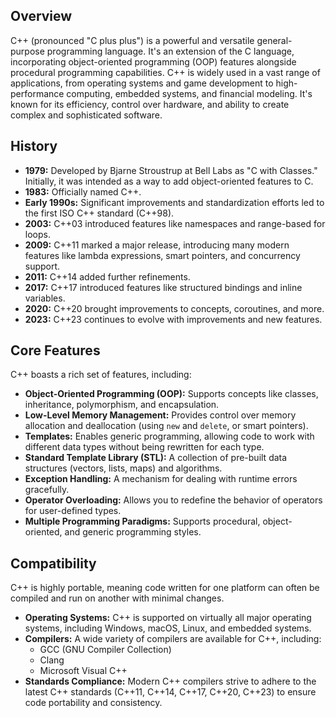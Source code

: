 ## Overview

C++ (pronounced "C plus plus") is a powerful and versatile general-purpose programming language. It's an extension of the C language, incorporating object-oriented programming (OOP) features alongside procedural programming capabilities.  C++ is widely used in a vast range of applications, from operating systems and game development to high-performance computing, embedded systems, and financial modeling.  It's known for its efficiency, control over hardware, and ability to create complex and sophisticated software.

## History

*   **1979:** Developed by Bjarne Stroustrup at Bell Labs as "C with Classes." Initially, it was intended as a way to add object-oriented features to C.
*   **1983:** Officially named C++.
*   **Early 1990s:** Significant improvements and standardization efforts led to the first ISO C++ standard (C++98).
*   **2003:** C++03 introduced features like namespaces and range-based for loops.
*   **2009:** C++11 marked a major release, introducing many modern features like lambda expressions, smart pointers, and concurrency support.
*   **2011:** C++14 added further refinements.
*   **2017:** C++17 introduced features like structured bindings and inline variables.
*   **2020:** C++20 brought improvements to concepts, coroutines, and more.
*   **2023:** C++23 continues to evolve with improvements and new features.

## Core Features

C++ boasts a rich set of features, including:

*   **Object-Oriented Programming (OOP):** Supports concepts like classes, inheritance, polymorphism, and encapsulation.
*   **Low-Level Memory Management:** Provides control over memory allocation and deallocation (using `new` and `delete`, or smart pointers).
*   **Templates:** Enables generic programming, allowing code to work with different data types without being rewritten for each type.
*   **Standard Template Library (STL):** A collection of pre-built data structures (vectors, lists, maps) and algorithms.
*   **Exception Handling:**  A mechanism for dealing with runtime errors gracefully.
*   **Operator Overloading:** Allows you to redefine the behavior of operators for user-defined types.
*   **Multiple Programming Paradigms:** Supports procedural, object-oriented, and generic programming styles.



## Compatibility

C++ is highly portable, meaning code written for one platform can often be compiled and run on another with minimal changes.

*   **Operating Systems:**  C++ is supported on virtually all major operating systems, including Windows, macOS, Linux, and embedded systems.
*   **Compilers:**  A wide variety of compilers are available for C++, including:
    *   GCC (GNU Compiler Collection)
    *   Clang
    *   Microsoft Visual C++
*   **Standards Compliance:**  Modern C++ compilers strive to adhere to the latest C++ standards (C++11, C++14, C++17, C++20, C++23) to ensure code portability and consistency.